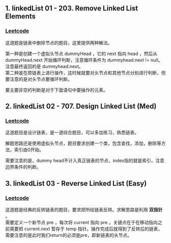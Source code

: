 ## 1. linkedList 01 - 203. Remove Linked List Elements
### [Leetcode](https://leetcode.com/problems/remove-linked-list-elements/description/) 

这道题是链表中删除节点的题目，这里提供两种解法。

第一种是创建一个虚拟头节点 dummyHead ，它的 next 指向 head ，然后从 dummyHead.next 开始循环判断，注意循环条件为 dummyhead.next != null。注意最终返回的是 dummyhead.next。  
第二种是在原链表上进行操作，这时候就要对头节点和其他节点分别进行判断，但要注意的是对头节点要循环判断。

要主要非空的判断是对于下面语句中要操作的元素。

## 2. linkedList 02 - 707. Design Linked List (Med)
### [Leetcode](https://leetcode.com/problems/design-linked-list/description/)

这道题目是设计链表，是一道综合题目，可以多加练习，熟悉链表。

解题思路还是使用虚拟头节点，题目要求创建一个类，包含查找，添加，删除等方法，索引由0开始。

需要注意的是，dummy head不计入真正链表的节点，index指的就是索引，注意边界条件的判断。

## 3. linkedList 03 - Reverse Linked List (Easy)
### [Leetcode](https://leetcode.com/problems/reverse-linked-list/)

这道题是经典的反转链表的题目，要求把所给链表反转。求解思路是利用 **双指针** 。  
需要定义一个新节点 pre ，每次将 current 指向 pre 。关键点在于在移动指向之前需要把 current.next 暂存于 temp 指针。操作完成后就得到了反转后的链表，需要注意的是此时我们return的必须是pre，即新链表的头节点。


